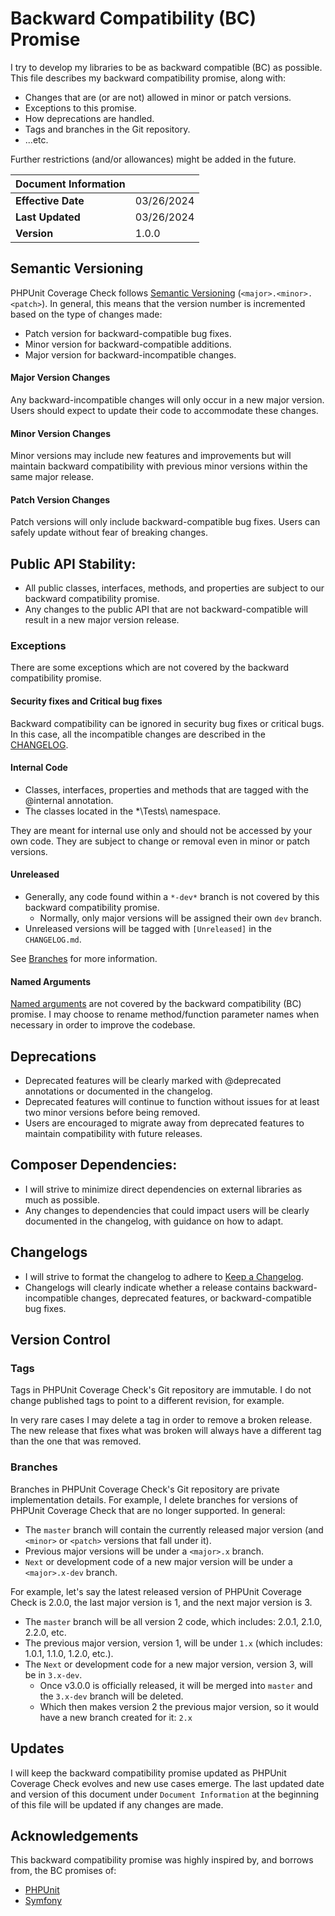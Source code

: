 # Backward Compatibility (BC) Promise

I try to develop my libraries to be as backward compatible (BC) as possible. This file describes my backward compatibility promise, along with:

* Changes that are (or are not) allowed in minor or patch versions.
* Exceptions to this promise.
* How deprecations are handled.
* Tags and branches in the Git repository.
* ...etc.

Further restrictions (and/or allowances) might be added in the future.

| **Document Information** |            |
|:-------------------------|:-----------|
| **Effective Date**       | 03/26/2024 |
| **Last Updated**         | 03/26/2024 |
| **Version**              | 1.0.0      |

## Semantic Versioning

PHPUnit Coverage Check follows [Semantic Versioning](https://semver.org/) (`<major>.<minor>.<patch>`). In general, this means that the version number is incremented based on the type of changes made:

* Patch version for backward-compatible bug fixes.
* Minor version for backward-compatible additions.
* Major version for backward-incompatible changes.

#### Major Version Changes

Any backward-incompatible changes will only occur in a new major version. Users should expect to update their code to accommodate these changes.

#### Minor Version Changes

Minor versions may include new features and improvements but will maintain backward compatibility with previous minor versions within the same major release.

#### Patch Version Changes

Patch versions will only include backward-compatible bug fixes. Users can safely update without fear of breaking changes.

## Public API Stability:

* All public classes, interfaces, methods, and properties are subject to our backward compatibility promise.
* Any changes to the public API that are not backward-compatible will result in a new major version release.

### Exceptions

There are some exceptions which are not covered by the backward compatibility promise.

#### Security fixes and Critical bug fixes

Backward compatibility can be ignored in security bug fixes or critical bugs. In this case, all the incompatible changes are described in the [CHANGELOG](CHANGELOG.md).

#### Internal Code

* Classes, interfaces, properties and methods that are tagged with the @internal annotation.
* The classes located in the *\Tests\ namespace.

They are meant for internal use only and should not be accessed by your own code. They are subject to change or removal even in minor or patch versions.

#### Unreleased

* Generally, any code found within a `*-dev*` branch is not covered by this backward compatibility promise.
  * Normally, only major versions will be assigned their own `dev` branch.
* Unreleased versions will be tagged with `[Unreleased]` in the `CHANGELOG.md`.

See [Branches](#branches) for more information.

#### Named Arguments

[Named arguments](https://www.php.net/manual/en/functions.arguments.php#functions.named-arguments) are not covered by the backward compatibility (BC) promise. I may choose to rename method/function parameter names when necessary in order to improve the codebase.

## Deprecations

* Deprecated features will be clearly marked with @deprecated annotations or documented in the changelog.
* Deprecated features will continue to function without issues for at least two minor versions before being removed.
* Users are encouraged to migrate away from deprecated features to maintain compatibility with future releases.

## Composer Dependencies:

* I will strive to minimize direct dependencies on external libraries as much as possible.
* Any changes to dependencies that could impact users will be clearly documented in the changelog, with guidance on how to adapt.

## Changelogs

* I will strive to format the changelog to adhere to [Keep a Changelog](https://keepachangelog.com/en/1.1.0/).
* Changelogs will clearly indicate whether a release contains backward-incompatible changes, deprecated features, or backward-compatible bug fixes.

## Version Control

### Tags

Tags in PHPUnit Coverage Check's Git repository are immutable. I do not change published tags to point to a different revision, for example.

In very rare cases I may delete a tag in order to remove a broken release. The new release that fixes what was broken will always have a different tag than the one that was removed.

### Branches

Branches in PHPUnit Coverage Check's Git repository are private implementation details. For example, I delete branches for versions of PHPUnit Coverage Check that are no longer supported. In general:

* The `master` branch will contain the currently released major version (and `<minor>` or `<patch>` versions that fall under it).
* Previous major versions will be under a `<major>.x` branch.
* `Next` or development code of a new major version will be under a `<major>.x-dev` branch.

For example, let's say the latest released version of PHPUnit Coverage Check is 2.0.0, the last major version is 1, and the next major version is 3.

* The `master` branch will be all version 2 code, which includes: 2.0.1, 2.1.0, 2.2.0, etc.
* The previous major version, version 1, will be under `1.x` (which includes: 1.0.1, 1.1.0, 1.2.0, etc.).
* The `Next` or development code for a new major version, version 3, will be in `3.x-dev`.
  * Once v3.0.0 is officially released, it will be merged into `master` and the `3.x-dev` branch will be deleted.
  * Which then makes version 2 the previous major version, so it would have a new branch created for it: `2.x`

## Updates

I will keep the backward compatibility promise updated as PHPUnit Coverage Check evolves and new use cases emerge. The last updated date and version of this document under `Document Information` at the beginning of this file will be updated if any changes are made.

## Acknowledgements

This backward compatibility promise was highly inspired by, and borrows from, the BC promises of:

* [PHPUnit](https://phpunit.de/backward-compatibility.html)
* [Symfony](https://symfony.com/doc/current/contributing/code/bc.html)
